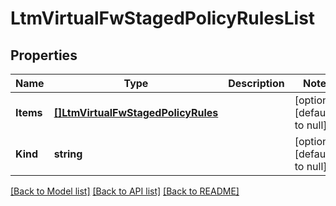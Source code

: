 # LtmVirtualFwStagedPolicyRulesList

## Properties
Name | Type | Description | Notes
------------ | ------------- | ------------- | -------------
**Items** | [**[]LtmVirtualFwStagedPolicyRules**](ltm_virtual_fwStagedPolicyRules.md) |  | [optional] [default to null]
**Kind** | **string** |  | [optional] [default to null]

[[Back to Model list]](../README.md#documentation-for-models) [[Back to API list]](../README.md#documentation-for-api-endpoints) [[Back to README]](../README.md)


